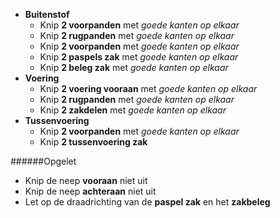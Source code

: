 -   **Buitenstof**
    -   Knip **2 voorpanden** met *goede kanten op elkaar*
    -   Knip **2 rugpanden** met *goede kanten op elkaar*
    -   Knip **2 voorpanden** met *goede kanten op elkaar*
    -   Knip **2 paspels zak** met *goede kanten op elkaar*
    -   Knip **2 beleg zak** met *goede kanten op elkaar*
-   **Voering**
    -   Knip **2 voering vooraan** met *goede kanten op elkaar*
    -   Knip **2 rugpanden** met *goede kanten op elkaar*
    -   Knip **2 zakdelen** met *goede kanten op elkaar*
-   **Tussenvoering**
    -   Knip **2 voorpanden** met *goede kanten op elkaar*
    -   Knip **2 tussenvoering zak**

<Warning>

\######Opgelet

-   Knip de neep **vooraan** niet uit
-   Knip de neep **achteraan** niet uit
-   Let op de draadrichting van de **paspel zak** en het **zakbeleg**

</Warning>
